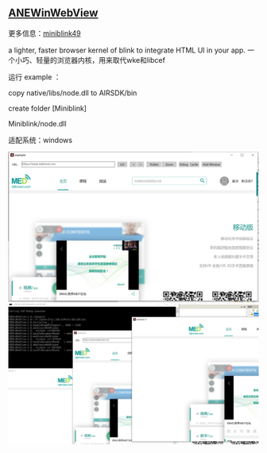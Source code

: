 ## [ANEWinWebView](https://github.com/RayGyoe/ANEWinWebView)

更多信息：[miniblink49](https://github.com/weolar/miniblink49)

a lighter, faster browser kernel of blink to integrate HTML UI in your app. 一个小巧、轻量的浏览器内核，用来取代wke和libcef



运行 example ：

copy native/libs/node.dll to AIRSDK/bin 

create folder [Miniblink]

Miniblink/node.dll



适配系统：windows

![1](/docs/1.png)![2](/docs/2.png)